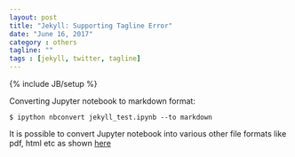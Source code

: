 ```yaml
---
layout: post
title: "Jekyll: Supporting Tagline Error"
date: "June 16, 2017"
category : others
tagline: ""
tags : [jekyll, twitter, tagline]
---
```

{% include JB/setup %}

Converting Jupyter notebook to markdown format:

```
$ ipython nbconvert jekyll_test.ipynb --to markdown

```

It is possible to convert Jupyter notebook into various other file formats like pdf, html etc as shown [here](https://ipython.org/ipython-doc/3/notebook/nbconvert.html)

